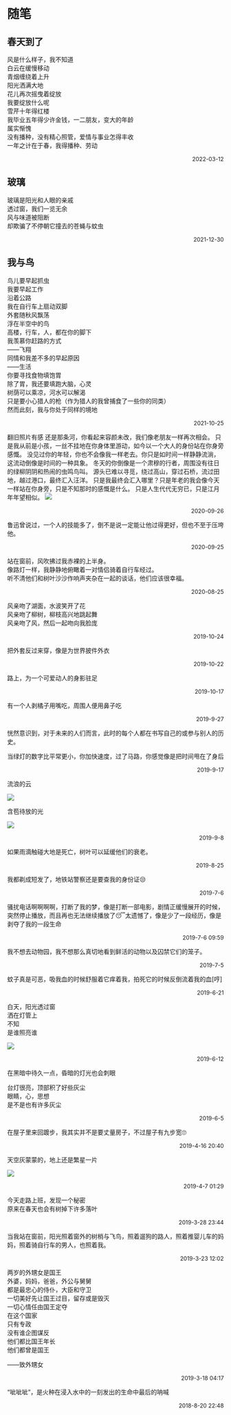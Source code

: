 # 随笔
## 春天到了
风是什么样子，我不知道  
白云在缓慢移动  
青烟缠绕着上升  
阳光洒满大地  
花儿再次摇曳着绽放  
我要绽放什么呢  
雪芹十年得红楼  
我毕业五年得少许金钱，一二朋友，变大的年龄  
属实惭愧   
没有播种，没有精心照管，爱情与事业怎得丰收  
一年之计在于春，我得播种、劳动
<p align="right"><font size=2>2022-03-12</font></p>


## 玻璃
玻璃是阳光和人眼的亲戚  
透过窗，我们一览无余  
风与味道被阻断  
却欺骗了不停朝它撞去的苍蝇与蚊虫
<p align="right"><font size=2>2021-12-30</font></p>


## 我与鸟
鸟儿要早起抓虫  
我要早起工作  
沿着公路  
我在自行车上扇动双脚  
外套随秋风飘荡  
浮在半空中的鸟  
高楼，行车，人，都在你的脚下  
我羡慕你赶路的方式  
——飞翔  
同情和我差不多的早起原因  
——生活  
你要寻找食物填饱胃  
除了胃，我还要填跑大脑，心灵  
树荫可以乘凉，河水可以解渴  
只是要小心猎人的枪（作为猎人的我曾捕食了一些你的同类）  
然而此刻，我与你处于同样的境地
<p align="right"><font size=2>2021-10-25</font></p>

翻旧照片有感
还是那条河，你看起来容颜未改，我们像老朋友一样再次相会。 
只是我从前是小孩，一丝不挂地在你身体里游动，如今以一个大人的身份站在你身旁感慨。
没见过你的年轻，你也不会像我一样老去。你只是如时间一样静静流淌，这流动倒像是时间的一种具象。
冬天的你倒像是一个肃穆的行者，周围没有往日的绿柳阴阴和热闹的虫鸣鸟叫。
源头已难以寻觅，绕过高山，穿过石桥，流过田地，越过港口，最终汇入汪洋。
只是我最终会汇入哪里？只是年老的我会像今天一样站在你身旁，只是不知那时的感慨是什么。
只是人生代代无穷已，只是江月年年望相似。
![](./image/willow.jpeg)
<p align="right"><font size=2>2020-09-26</font></p>

鲁迅曾说过，一个人的技能多了，倒不是说一定能让他过得更好，但也不至于压垮他。
<p align="right"><font size=2>2020-09-25</font></p>

站在窗前，风吹拂过我赤裸的上半身。  
像路灯一样，我静静地俯瞰着一对情侣骑着自行车经过。  
听不清他们和树叶沙沙作响声夹杂在一起的谈话，他们应该很幸福。
<p align="right"><font size=2>2020-08-25</font></p>


风亲吻了湖面，水波笑开了花  
风亲吻了柳树，柳枝高兴地跳起舞  
风亲吻了风，然后一起吻向我脸庞
<p align="right"><font size=2>2019-10-24</font></p>

把外套反过来穿，像是为世界披件外衣
<p align="right"><font size=2>2019-10-22</font></p>

路上，为一个可爱动人的身影驻足 ​​​​
<p align="right"><font size=2>2019-10-17</font></p>

有一个人剥橘子用嘴吃，周围人便用鼻子吃  
<p align="right"><font size=2>2019-9-27</font></p>

恍然意识到，对于未来的人们而言，此时的每个人都在书写自己的或参与别人的历史。

当绿灯的数字比平常更小，你加快速度，过了马路，你感觉像是把时间甩在了身后 ​​​​
<p align="right"><font size=2>2019-9-17</font></p>

流浪的云

![](./image/wandering_clouds.jpg)

含苞待放的光 ​​​​

![](./image/rising_sun.jpg)
<p align="right"><font size=2>2019-9-8</font></p>

如果雨滴触碰大地是死亡，树叶可以延缓他们的衰老。 
<p align="right"><font size=2>2019-8-25</font></p>

我都剃成短发了，地铁站警察还是要查我的身份证😒
<p align="right"><font size=2>2019-7-6</font></p>

骚扰电话啊啊啊啊，打断了我的梦，像是打断一部电影，剧情正缓慢展开的时候，突然停止播放，而且再也无法继续播放了😴太遗憾了，像是少了一段经历，像是剥夺了我的一段生命 ​​​
<p align="right"><font size=2>2019-7-6 09:59</font></p>

我不想去动物园，我不想那么真切地看到鲜活的动物以及囚禁它们的笼子。 ​​​​
<p align="right"><font size=2>2019-7-5</font></p>

蚊子真是可恶，吸我血的时候舒服着它痒着我，拍死它的时候反倒流着我的血[哼]
<p align="right"><font size=2>2019-6-21</font></p>

白天，阳光透过窗  
洒在灯管上  
不知  
是谁照亮谁

![](./image/sun_and_light.jpg)
<p align="right"><font size=2>2019-6-12</font></p>

在黑暗中待久一点，昏暗的灯光也会刺眼

台灯很亮，顶部积了好些灰尘  
眼睛，心，思想  
是不是也有许多灰尘 ​​​​
<p align="right"><font size=2>2019-6-5</font></p>

在屋子里来回踱步，我其实并不是要丈量房子，不过屋子有九步宽🙄
<p align="right"><font size=2>2019-4-16 20:40</font></p>

天空灰蒙蒙的，地上还是繁星一片

![](./image/night_huoxiang.jpg)
<p align="right"><font size=2>2019-4-7 01:29</font></p>

今天走路上班，发现一个秘密  
原来在春天也会有树掉下许多落叶
<p align="right"><font size=2>2019-3-28 23:44</font></p>

当我站在窗前，阳光照着窗外的树梢与飞鸟，照着遛狗的路人，照着推婴儿车的妈妈，照着骑自行车的男人，也照着我。
<p align="right"><font size=2>2019-3-23 12:02</font></p>

两岁的外甥女是国王  
外婆，妈妈，爸爸，外公与舅舅  
都是最忠心的侍仆，大臣和守卫  
一切美好先让国王过目，留存或是毁灭  
一切心情任由国王定夺  
在这个国家  
只有专政  
没有谁企图谋反  
他们都比国王年长  
他们都曾是国王

——致外甥女
<p align="right"><font size=2>2019-3-18 04:17</font></p>

“呲呲呲”，是火种在浸入水中的一刻发出的生命中最后的呐喊​​
<p align="right"><font size=2>2018-8-20 22:48</font></p>
